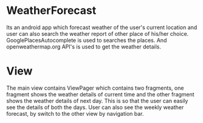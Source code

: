 # WeatherForecast
Its an android app which forecast weather of the user's current location and user can also 
search the weather report of other place of his/her choice. 
GooglePlacesAutocomplete is used to searches the places. And openweathermap.org API's is used to get the  weather details.

# View
The main view contains ViewPager which contains two fragments, one fragment shows the weather details of current time and the other fragment shows the weather details of next day. This is so that the user can easily see the details of both the days.
User can also see the weekly weather forecast, by switch to the other view by navigation bar.

